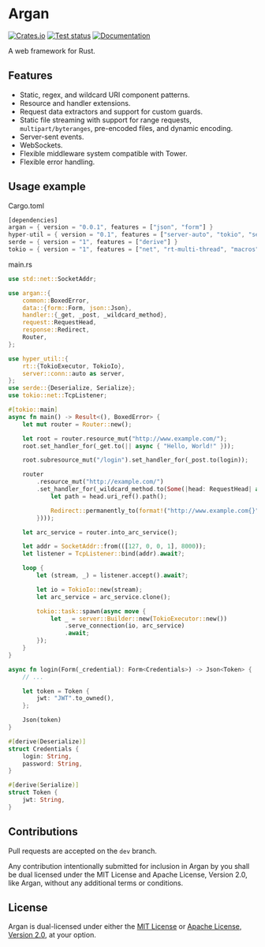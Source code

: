 # Argan

[![Crates.io](https://img.shields.io/crates/v/argan)](https://crates.io/crates/argan)
[![Test status](https://github.com/argan-rs/argan/actions/workflows/CI.yml/badge.svg?branch=main)](https://github.com/argan-rs/argan/actions/workflows/CI.yml)
[![Documentation](https://docs.rs/argan/badge.svg)](https://docs.rs/argan)

A web framework for Rust.

## Features

  * Static, regex, and wildcard URI component patterns.
  * Resource and handler extensions.
  * Request data extractors and support for custom guards.
  * Static file streaming with support for range requests, `multipart/byteranges`,
    pre-encoded files, and dynamic encoding.
  * Server-sent events.
  * WebSockets.
  * Flexible middleware system compatible with Tower.
  * Flexible error handling.



## Usage example

Cargo.toml

```Rust
[dependencies]
argan = { version = "0.0.1", features = ["json", "form"] }
hyper-util = { version = "0.1", features = ["server-auto", "tokio", "service"] }
serde = { version = "1", features = ["derive"] }
tokio = { version = "1", features = ["net", "rt-multi-thread", "macros"] }
```

main.rs

```Rust
use std::net::SocketAddr;

use argan::{
	common::BoxedError,
	data::{form::Form, json::Json},
	handler::{_get, _post, _wildcard_method},
	request::RequestHead,
	response::Redirect,
	Router,
};

use hyper_util::{
	rt::{TokioExecutor, TokioIo},
	server::conn::auto as server,
};
use serde::{Deserialize, Serialize};
use tokio::net::TcpListener;

#[tokio::main]
async fn main() -> Result<(), BoxedError> {
	let mut router = Router::new();

	let root = router.resource_mut("http://www.example.com/");
	root.set_handler_for(_get.to(|| async { "Hello, World!" }));

	root.subresource_mut("/login").set_handler_for(_post.to(login));

	router
		.resource_mut("http://example.com/")
		.set_handler_for(_wildcard_method.to(Some(|head: RequestHead| async move {
			let path = head.uri_ref().path();

			Redirect::permanently_to(format!("http://www.example.com{}", path))
		})));

	let arc_service = router.into_arc_service();

	let addr = SocketAddr::from(([127, 0, 0, 1], 8000));
	let listener = TcpListener::bind(addr).await?;

	loop {
		let (stream, _) = listener.accept().await?;

		let io = TokioIo::new(stream);
		let arc_service = arc_service.clone();

		tokio::task::spawn(async move {
			let _ = server::Builder::new(TokioExecutor::new())
				.serve_connection(io, arc_service)
				.await;
		});
	}
}

async fn login(Form(_credential): Form<Credentials>) -> Json<Token> {
	// ...

	let token = Token {
		jwt: "JWT".to_owned(),
	};

	Json(token)
}

#[derive(Deserialize)]
struct Credentials {
	login: String,
	password: String,
}

#[derive(Serialize)]
struct Token {
	jwt: String,
}
```

## Contributions

Pull requests are accepted on the `dev` branch.

Any contribution intentionally submitted for inclusion in Argan by you shall be dual licensed
under the MIT License and Apache License, Version 2.0, like Argan, without any additional terms
or conditions.

## License

Argan is dual-licensed under either the [MIT License](LICENSE-MIT) or
[Apache License, Version 2.0](LICENSE-APACHE), at your option.
